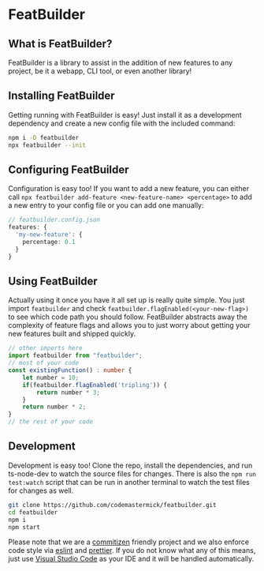 # FeatBuilder

## What is FeatBuilder?

FeatBuilder is a library to assist in the addition of new features to any project, be it a webapp, CLI tool, or even another library!

## Installing FeatBuilder

Getting running with FeatBuilder is easy! Just install it as a development dependency and create a new config file with the included command:

```bash
npm i -D featbuilder
npx featbuilder --init
```

## Configuring FeatBuilder

Configuration is easy too! If you want to add a new feature, you can either call `npx featbuilder add-feature <new-feature-name> <percentage>` to add a new entry to your config file or you can add one manually:

```typescript
// featbuilder.config.json
features: {
  'my-new-feature': {
    percentage: 0.1
  }
}
```

## Using FeatBuilder

Actually using it once you have it all set up is really quite simple. You just import `featbuilder` and check `featbuilder.flagEnabled(<your-new-flag>)` to see which code path you should follow. FeatBuilder abstracts away the complexity of feature flags and allows you to just worry about getting your new features built and shipped quickly.

```typescript
// other imports here
import featbuilder from "featbuilder";
// most of your code
const existingFunction() : number {
    let number = 10;
    if(featbuilder.flagEnabled('tripling')) {
        return number * 3;
    }
    return number * 2;
}
// the rest of your code
```

## Development

Development is easy too! Clone the repo, install the dependencies, and run ts-node-dev to watch the source files for changes. There is also the `npm run test:watch` script that can be run in another terminal to watch the test files for changes as well.

```bash
git clone https://github.com/codemastermick/featbuilder.git
cd featbuilder
npm i
npm start
```

Please note that we are a [commitizen](https://www.npmjs.com/package/commitizen) friendly project and we also enforce code style via [eslint](https://eslint.org) and [prettier](https://www.npmjs.com/package/prettierrc). If you do not know what any of this means, just use [Visual Studio Code](https://code.visualstudio.com) as your IDE and it will be handled automatically.
